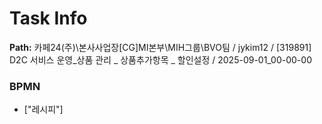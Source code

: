 # Task Info

**Path:** 카페24(주)\본사사업장\[CG]MI본부\MIH그룹\BVO팀 / jykim12 / [319891] D2C 서비스 운영_상품 관리 _ 상품추가항목 _ 할인설정 / 2025-09-01_00-00-00

### BPMN
- ["레시피"]

